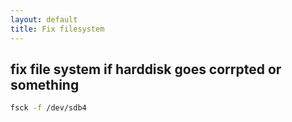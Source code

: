 ```yaml
---
layout: default
title: Fix filesystem
---
```

## fix file system if harddisk goes corrpted or something
```bash
fsck -f /dev/sdb4
```


